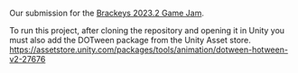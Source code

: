 
Our submission for the [Brackeys 2023.2 Game Jam](https://itch.io/jam/brackeys-10).

To run this project, after cloning the repository and opening it in Unity you must also add the DOTween package from the Unity Asset store.
https://assetstore.unity.com/packages/tools/animation/dotween-hotween-v2-27676


